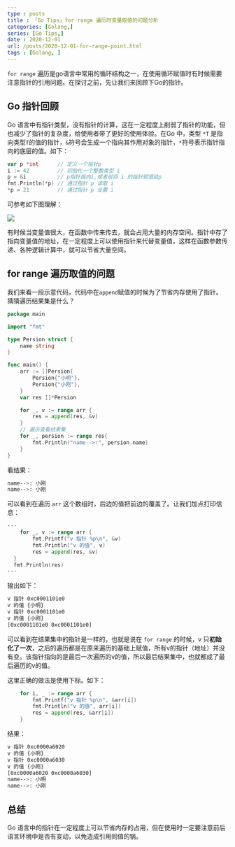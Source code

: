 ```yaml
---
type : posts
title : 「Go Tips」for range 遍历时变量取值的问题分析
categories: [Golang,] 
series: [Go Tips,]
date : 2020-12-01
url: /posts/2020-12-01-for-range-point.html 
tags : [Golang, ]
---
```


`for range` 遍历是go语言中常用的循环结构之一，在使用循环赋值时有时候需要注意指针的引用问题。在探讨之前，先让我们来回顾下Go的指针。

## Go 指针回顾

Go 语言中有指针类型，没有指针的计算，这在一定程度上削弱了指针的功能，但也减少了指针的复杂度，给使用者带了更好的使用体验。在Go 中，类型 `*T` 是指向类型`T`的值的指针，`&`符号会生成一个指向其作用对象的指针，`*`符号表示指针指向的底层的值。如下：

```go
var p *int      // 定义一个指针p 
i := 42         // 初始化一个整数类型 i 
p = &i          // p指针指向i,或者说将 i 的指针赋值给p  
fmt.Println(*p) // 通过指针 p 读取 i
*p = 21         // 通过指针 p 设置 i
```

可参考如下图理解：

![](/static/imgs/go/pointer.jpg)

有时候当变量值很大，在函数中传来传去，就会占用大量的内存空间。指针中存了指向变量值的地址，在一定程度上可以使用指针来代替变量值，这样在函数参数传递、各种逻辑计算中，就可以节省大量空间。

## for range 遍历取值的问题

我们来看一段示意代码，代码中在`append`赋值的时候为了节省内存使用了指针。猜猜遍历结果集是什么？

```go
package main

import "fmt"

type Persion struct {
	name string
}

func main() {
	arr := []Persion{
		Persion{"小明"},
		Persion{"小刚"},
	}
	var res []*Persion

	for _, v := range arr {
		res = append(res, &v)
	}
	// 遍历查看结果集
	for _, persion := range res{
		fmt.Println("name-->:", persion.name)
	}
}
```

看结果：

```bash
name-->: 小刚
name-->: 小刚
```

可以看到在遍历 `arr` 这个数组时，后边的值把前边的覆盖了。让我们加点打印信息：

```go
···
	for _, v := range arr {
		fmt.Printf("v 指针 %p\n", &v)
		fmt.Println("v 的值", v)
		res = append(res, &v)
  }
  fmt.Println(res)
···
```

输出如下：

```bash 
v 指针 0xc0001101e0
v 的值 {小明}
v 指针 0xc0001101e0
v 的值 {小刚}
[0xc0001101e0 0xc0001101e0]

```

可以看到在结果集中的指针是一样的，也就是说在 `for range` 的时候，v 只**初始化了一次**，之后的遍历都是在原来遍历的基础上赋值，所有v的指针（地址）并没有变。该指针指向的是最后一次遍历的v的值，所以最后结果集中，也就都成了最后遍历的v的值。

这里正确的做法是使用下标。如下：

```go 
	for i, _ := range arr {
		fmt.Printf("v 指针 %p\n", &arr[i])
		fmt.Println("v 的值", arr[i])
		res = append(res, &arr[i])
	}
```

结果： 

```bash 
v 指针 0xc0000a6020
v 的值 {小明}
v 指针 0xc0000a6030
v 的值 {小刚}
[0xc0000a6020 0xc0000a6030]
name-->: 小明
name-->: 小刚
```

## 总结 

Go 语言中的指针在一定程度上可以节省内存的占用，但在使用时一定要注意前后语言环境中是否有变动，以免造成引用同值的锅。

